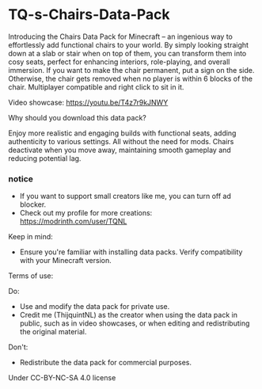 # TQ-s-Chairs-Data-Pack
Introducing the Chairs Data Pack for Minecraft – an ingenious way to effortlessly add functional chairs to your world. By simply looking straight down at a slab or stair when on top of them, you can transform them into cosy seats, perfect for enhancing interiors, role-playing, and overall immersion. If you want to make the chair permanent, put a sign on the side. Otherwise, the chair gets removed when no player is within 6 blocks of the chair. Multiplayer compatible and right click to sit in it.

Video showcase: https://youtu.be/T4z7r9kJNWY

Why should you download this data pack?

Enjoy more realistic and engaging builds with functional seats, adding authenticity to various settings. All without the need for mods. Chairs deactivate when you move away, maintaining smooth gameplay and reducing potential lag.

### notice
- If you want to support small creators like me, you can turn off ad blocker.
- Check out my profile for more creations: https://modrinth.com/user/TQNL

Keep in mind:
- Ensure you're familiar with installing data packs.
Verify compatibility with your Minecraft version.

Terms of use:

Do:
- Use and modify the data pack for private use.
- Credit me (ThijquintNL) as the creator when using the data pack in public, such as in video showcases, or when editing and redistributing the original material.

Don't:
- Redistribute the data pack for commercial purposes.


Under CC-BY-NC-SA 4.0 license
